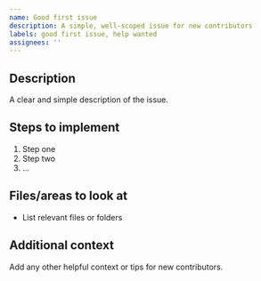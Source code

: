 ```yaml
---
name: Good first issue
description: A simple, well-scoped issue for new contributors
labels: good first issue, help wanted
assignees: ''
---
```


## Description
A clear and simple description of the issue.

## Steps to implement
1. Step one
2. Step two
3. ...

## Files/areas to look at
- List relevant files or folders

## Additional context
Add any other helpful context or tips for new contributors. 
